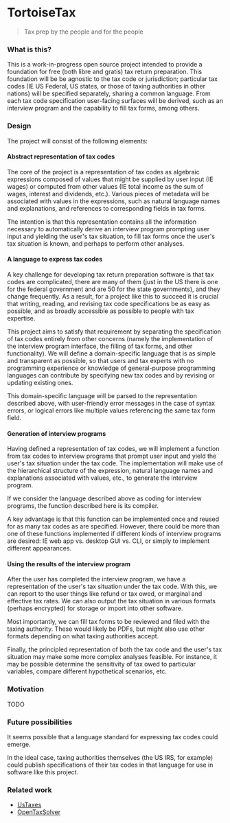 # TortoiseTax

> Tax prep by the people and for the people

### What is this?

This is a work-in-progress open source project intended to provide a foundation for
free (both libre and gratis) tax return preparation. This foundation will be be
agnostic to the tax code or jurisdiction; particular tax codes (IE US Federal,
US states, or those of taxing authorities in other nations) will be specified
separately, sharing a common language. From each tax code specification
user-facing surfaces will be derived, such as an interview program and the
capability to fill tax forms, among others.

### Design

The project will consist of the following elements:

#### Abstract representation of tax codes

The core of the project is a representation of tax codes as algebraic expressions
composed of values that might be supplied by user input (IE wages) or computed
from other values (IE total income as the sum of wages, interest and dividends,
etc.). Various pieces of metadata will be associated with values in
the expressions, such as natural language names and explanations, and references
to corresponding fields in tax forms.

The intention is that this representation contains all the information necessary
to automatically derive an interview program prompting user input and yielding
the user's tax situation, to fill tax forms once the user's tax situation is known,
and perhaps to perform other analyses.

#### A language to express tax codes

A key challenge for developing tax return preparation software is that tax codes
are complicated, there are many of them (just in the US there is one for the
federal government and are 50 for the state governments), and they change
frequently. As a result, for a project like this to succeed it is crucial that
writing, reading, and revising tax code specifications be as easy as possible,
and as broadly accessible as possible to people with tax expertise.

This project aims to satisfy that requirement by separating the specification of
tax codes entirely from other concerns (namely the implementation of the interview
program interface, the filling of tax forms, and other functionality). We will
define a domain-specific language that is as simple and transparent as possible,
so that users and tax experts with no programming experience or knowledge of
general-purpose programming languages can contribute by specifying new tax codes
and by revising or updating existing ones.

This domain-specific language will be parsed to the representation described above,
with user-friendly error messages in the case of syntax errors, or logical errors
like multiple values referencing the same tax form field.

#### Generation of interview programs

Having defined a representation of tax codes, we will implement a function
from tax codes to interview programs that prompt user input and yield the user's
tax situation under the tax code. The implementation will make use of the
hierarchical structure of the expression, natural language names and explanations
associated with values, etc., to generate the interview program.

If we consider the language described above as coding for interview programs,
the function described here is its compiler.

A key advantage is that this function can be implemented once and reused for
as many tax codes as are specified. However, there could be more than one of these
functions implemented if different kinds of interview programs are desired: IE
web app vs. desktop GUI vs. CLI, or simply to implement different appearances.

#### Using the results of the interview program

After the user has completed the interview program, we have a representation of
the user's tax situation under the tax code. With this, we can report to the user
things like refund or tax owed, or marginal and effective tax rates. We can also
output the tax situation in various formats (perhaps encrypted) for storage or
import into other software.

Most importantly, we can fill tax forms to be reviewed and filed with the taxing
authority. These would likely be PDFs, but might also use other formats depending
on what taxing authorities accept.

Finally, the principled representation of both the tax code and the user's tax
situation may make some more complex analyses feasible. For instance, it may be
possible determine the sensitivity of tax owed to particular variables, compare
different hypothetical scenarios, etc.

### Motivation

TODO

### Future possibilities

It seems possible that a language standard for expressing tax codes could emerge.

In the ideal case, taxing authorities themselves (the US IRS, for example) could
publish specifications of their tax codes in that language for use in software
like this project. 

### Related work

- [UsTaxes](https://github.com/ustaxes/UsTaxes#readme)
- [OpenTaxSolver](http://opentaxsolver.sourceforge.net)
